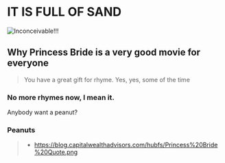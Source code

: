 # IT IS FULL OF SAND
![Inconceivable!!!](https://blog.capitalwealthadvisors.com/hubfs/Princess%20Bride%20Quote.png)
## Why Princess Bride is a very good movie for everyone
 > You have a great gift for rhyme.
 > Yes, yes, some of the time
### No more rhymes now, I mean it.
Anybody want a peanut?
### Peanuts
>* https://blog.capitalwealthadvisors.com/hubfs/Princess%20Bride%20Quote.png
